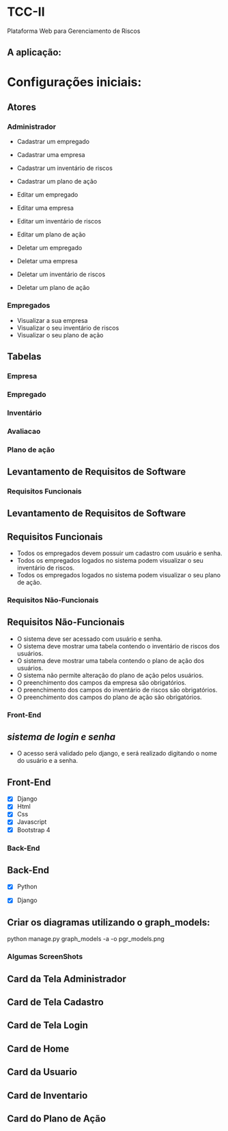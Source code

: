 # TCC-II
Plataforma Web para Gerenciamento de Riscos

## A aplicação:
# **Configurações iniciais:**

## Atores

### Administrador
- Cadastrar um empregado
- Cadastrar uma empresa
- Cadastrar um inventário de riscos
- Cadastrar um plano de ação

- Editar um empregado
- Editar uma empresa
- Editar um inventário de riscos
- Editar um plano de ação

- Deletar um empregado
- Deletar uma empresa
- Deletar um inventário de riscos
- Deletar um plano de ação

### Empregados
- Visualizar a sua empresa
- Visualizar o seu inventário de riscos
- Visualizar o seu plano de ação

## Tabelas

### Empresa
### Empregado 
### Inventário
### Avaliacao
### Plano de ação

## Levantamento de Requisitos de Software

### Requisitos Funcionais
## Levantamento de Requisitos de Software

## Requisitos Funcionais

- Todos os empregados devem possuir um cadastro com usuário e senha.
- Todos os empregados logados no sistema podem visualizar o seu inventário de riscos.
- Todos os empregados logados no sistema podem visualizar o seu plano de ação.

### Requisitos Não-Funcionais
## Requisitos Não-Funcionais

- O sistema deve ser acessado com usuário e senha.
- O sistema deve mostrar uma tabela contendo o inventário de riscos dos usuários.
- O sistema deve mostrar uma tabela contendo o plano de ação dos usuários.
- O sistema não permite alteração do plano de ação pelos usuários.
- O preenchimento dos campos da empresa são obrigatórios.
- O preenchimento dos campos do inventário de riscos são obrigatórios.
- O preenchimento dos campos do plano de ação são obrigatórios.

### Front-End
## *sistema de login e senha*
- O acesso será validado pelo django, e será realizado digitando o nome do usuário e a senha.

## Front-End
- [x] Django
- [x] Html
- [x] Css
- [x] Javascript
- [x] Bootstrap 4

### Back-End
## Back-End
- [x] Python
- [x] Django


## Criar os diagramas utilizando o graph_models:
python manage.py graph_models -a -o pgr_models.png


### Algumas ScreenShots
## Card da Tela Administrador
## Card de Tela Cadastro
## Card de Tela Login
## Card de Home
## Card da Usuario
## Card de Inventario
## Card do Plano de Ação
